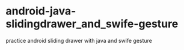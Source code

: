 # android-java-slidingdrawer_and_swife-gesture
practice android sliding drawer with java  and swife gesture 
